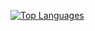 <a href="https://github.com/19yisus" align="left"><img src="https://github-readme-stats.vercel.app/api/top-langs/?username=19yisus&langs_count=10&title_color=0891b2&text_color=ffffff&icon_color=0891b2&bg_color=1c1917&hide_border=true&locale=en&custom_title=Top%20%Languages" alt="Top Languages" /></a>
